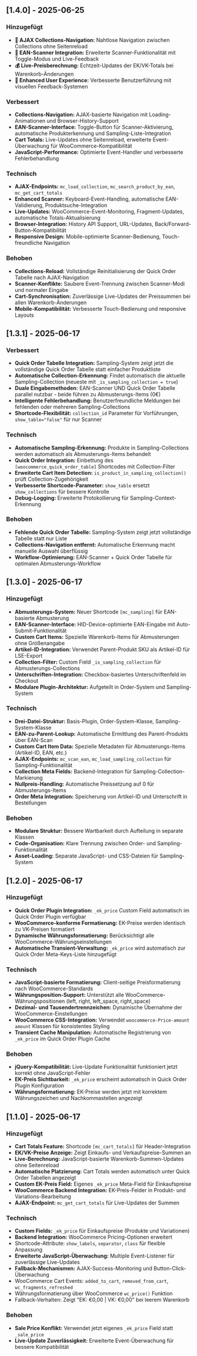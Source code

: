 ## [1.4.0] - 2025-06-25

### Hinzugefügt
- **🔄 AJAX Collections-Navigation:** Nahtlose Navigation zwischen Collections ohne Seitenreload
- **📱 EAN-Scanner Integration:** Erweiterte Scanner-Funktionalität mit Toggle-Modus und Live-Feedback
- **💰 Live-Preisberechnung:** Echtzeit-Updates der EK/VK-Totals bei Warenkorb-Änderungen
- **🎯 Enhanced User Experience:** Verbesserte Benutzerführung mit visuellen Feedback-Systemen

### Verbessert
- **Collections-Navigation:** AJAX-basierte Navigation mit Loading-Animationen und Browser-History-Support
- **EAN-Scanner-Interface:** Toggle-Button für Scanner-Aktivierung, automatische Produkterkennung und Sampling-Liste-Integration
- **Cart Totals:** Live-Updates ohne Seitenreload, erweiterte Event-Überwachung für WooCommerce-Kompatibilität
- **JavaScript-Performance:** Optimierte Event-Handler und verbesserte Fehlerbehandlung

### Technisch
- **AJAX-Endpoints:** `mc_load_collection`, `mc_search_product_by_ean`, `mc_get_cart_totals`
- **Enhanced Scanner:** Keyboard-Event-Handling, automatische EAN-Validierung, Produktsuche-Integration
- **Live-Updates:** WooCommerce-Event-Monitoring, Fragment-Updates, automatische Totals-Aktualisierung
- **Browser-Integration:** History API Support, URL-Updates, Back/Forward-Button-Kompatibilität
- **Responsive Design:** Mobile-optimierte Scanner-Bedienung, Touch-freundliche Navigation

### Behoben
- **Collections-Reload:** Vollständige Reinitialisierung der Quick Order Tabelle nach AJAX-Navigation
- **Scanner-Konflikte:** Saubere Event-Trennung zwischen Scanner-Modi und normaler Eingabe
- **Cart-Synchronisation:** Zuverlässige Live-Updates der Preissummen bei allen Warenkorb-Änderungen
- **Mobile-Kompatibilität:** Verbesserte Touch-Bedienung und responsive Layouts

## [1.3.1] - 2025-06-17

### Verbessert
- **Quick Order Tabelle Integration:** Sampling-System zeigt jetzt die vollständige Quick Order Tabelle statt einfacher Produktliste
- **Automatische Collection-Erkennung:** Findet automatisch die aktuelle Sampling-Collection (neueste mit `_is_sampling_collection = true`)
- **Duale Eingabemethoden:** EAN-Scanner UND Quick Order Tabelle parallel nutzbar - beide führen zu Abmusterungs-Items (0€)
- **Intelligente Fehlerbehandlung:** Benutzerfreundliche Meldungen bei fehlenden oder mehreren Sampling-Collections
- **Shortcode-Flexibilität:** `collection_id` Parameter für Vorführungen, `show_table="false"` für nur Scanner

### Technisch
- **Automatische Sampling-Erkennung:** Produkte in Sampling-Collections werden automatisch als Abmusterungs-Items behandelt
- **Quick Order Integration:** Einbettung des `[woocommerce_quick_order_table]` Shortcodes mit Collection-Filter
- **Erweiterte Cart Item Detection:** `is_product_in_sampling_collection()` prüft Collection-Zugehörigkeit
- **Verbesserte Shortcode-Parameter:** `show_table` ersetzt `show_collections` für bessere Kontrolle
- **Debug-Logging:** Erweiterte Protokollierung für Sampling-Context-Erkennung

### Behoben
- **Fehlende Quick Order Tabelle:** Sampling-System zeigt jetzt vollständige Tabelle statt nur Liste
- **Collections-Navigation entfernt:** Automatische Erkennung macht manuelle Auswahl überflüssig
- **Workflow-Optimierung:** EAN-Scanner + Quick Order Tabelle für optimalen Abmusterungs-Workflow

## [1.3.0] - 2025-06-17

### Hinzugefügt
- **Abmusterungs-System:** Neuer Shortcode `[mc_sampling]` für EAN-basierte Abmusterung
- **EAN-Scanner-Interface:** HID-Device-optimierte EAN-Eingabe mit Auto-Submit-Funktionalität
- **Custom Cart Items:** Spezielle Warenkorb-Items für Abmusterungen ohne Größenangabe
- **Artikel-ID-Integration:** Verwendet Parent-Produkt SKU als Artikel-ID für LSE-Export
- **Collection-Filter:** Custom Field `_is_sampling_collection` für Abmusterungs-Collections
- **Unterschriften-Integration:** Checkbox-basiertes Unterschriftenfeld im Checkout
- **Modulare Plugin-Architektur:** Aufgeteilt in Order-System und Sampling-System

### Technisch
- **Drei-Datei-Struktur:** Basis-Plugin, Order-System-Klasse, Sampling-System-Klasse
- **EAN-zu-Parent-Lookup:** Automatische Ermittlung des Parent-Produkts über EAN-Scan
- **Custom Cart Item Data:** Spezielle Metadaten für Abmusterungs-Items (Artikel-ID, EAN, etc.)
- **AJAX-Endpoints:** `mc_scan_ean`, `mc_load_sampling_collection` für Sampling-Funktionalität
- **Collection Meta Fields:** Backend-Integration für Sampling-Collection-Markierung
- **Nullpreis-Handling:** Automatische Preissetzung auf 0 für Abmusterungs-Items
- **Order Meta Integration:** Speicherung von Artikel-ID und Unterschrift in Bestellungen

### Behoben
- **Modulare Struktur:** Bessere Wartbarkeit durch Aufteilung in separate Klassen
- **Code-Organisation:** Klare Trennung zwischen Order- und Sampling-Funktionalität
- **Asset-Loading:** Separate JavaScript- und CSS-Dateien für Sampling-System

## [1.2.0] - 2025-06-17

### Hinzugefügt
- **Quick Order Plugin Integration:** `_ek_price` Custom Field automatisch im Quick Order Plugin verfügbar
- **WooCommerce-konforme Formatierung:** EK-Preise werden identisch zu VK-Preisen formatiert
- **Dynamische Währungsformatierung:** Berücksichtigt alle WooCommerce-Währungseinstellungen
- **Automatische Transient-Verwaltung:** `_ek_price` wird automatisch zur Quick Order Meta-Keys-Liste hinzugefügt

### Technisch
- **JavaScript-basierte Formatierung:** Client-seitige Preisformatierung nach WooCommerce-Standards
- **Währungsposition-Support:** Unterstützt alle WooCommerce-Währungspositionen (left, right, left_space, right_space)
- **Dezimal- und Tausendertrennzeichen:** Dynamische Übernahme der WooCommerce-Einstellungen
- **WooCommerce CSS-Integration:** Verwendet `woocommerce-Price-amount amount` Klassen für konsistentes Styling
- **Transient Cache Manipulation:** Automatische Registrierung von `_ek_price` im Quick Order Plugin Cache

### Behoben
- **jQuery-Kompatibilität:** Live-Update Funktionalität funktioniert jetzt korrekt ohne JavaScript-Fehler
- **EK-Preis Sichtbarkeit:** `_ek_price` erscheint automatisch in Quick Order Plugin Konfiguration
- **Währungsformatierung:** EK-Preise werden jetzt mit korrektem Währungszeichen und Nachkommastellen angezeigt

## [1.1.0] - 2025-06-17

### Hinzugefügt
- **Cart Totals Feature:** Shortcode `[mc_cart_totals]` für Header-Integration
- **EK/VK-Preise Anzeige:** Zeigt Einkaufs- und Verkaufspreise-Summen an
- **Live-Berechnung:** JavaScript-basierte Warenkorb-Summen-Updates ohne Seitenreload
- **Automatische Platzierung:** Cart Totals werden automatisch unter Quick Order Tabellen angezeigt
- **Custom EK-Preis Field:** Eigenes `_ek_price` Meta-Field für Einkaufspreise
- **WooCommerce Backend Integration:** EK-Preis-Felder in Produkt- und Variations-Bearbeitung
- **AJAX-Endpoint:** `mc_get_cart_totals` für Live-Updates der Summen

### Technisch
- **Custom Fields:** `_ek_price` für Einkaufspreise (Produkte und Variationen)
- **Backend Integration:** WooCommerce Pricing-Optionen erweitert
- Shortcode-Attribute: `show_labels`, `separator`, `class` für flexible Anpassung
- **Erweiterte JavaScript-Überwachung:** Multiple Event-Listener für zuverlässige Live-Updates
- **Fallback-Mechanismen:** AJAX-Success-Monitoring und Button-Click-Überwachung
- WooCommerce Cart Events: `added_to_cart`, `removed_from_cart`, `wc_fragments_refreshed`
- Währungsformatierung über WooCommerce `wc_price()` Funktion
- Fallback-Verhalten: Zeigt "EK: €0,00 | VK: €0,00" bei leerem Warenkorb

### Behoben
- **Sale Price Konflikt:** Verwendet jetzt eigenes `_ek_price` Field statt `_sale_price`
- **Live-Update Zuverlässigkeit:** Erweiterte Event-Überwachung für bessere Kompatibilität
